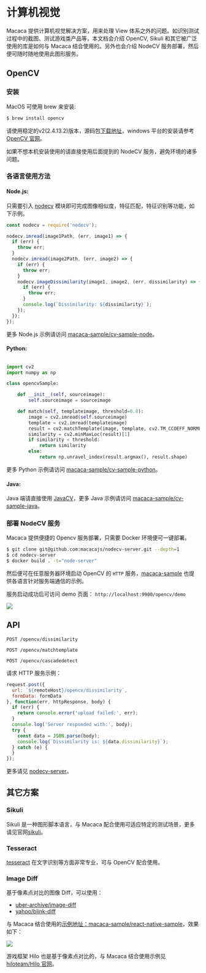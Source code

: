 # 计算机视觉

Macaca 提供计算机视觉解决方案，用来处理 View 体系之外的问题。如识别测试过程中的截图、测试游戏类产品等，本文档会介绍 OpenCV, Sikuli 和其它被广泛使用的库是如何与 Macaca 结合使用的。另外也会介绍 NodeCV 服务部署，然后便可随时随地使用此图形服务。

## OpenCV

### 安装

MacOS 可使用 brew 来安装:

``` bash
$ brew install opencv
```

请使用稳定的v2(2.4.13.2)版本，源码包[下载地址](//codeload.github.com/opencv/opencv/zip/2.4.13.2)，windows 平台的安装请参考 [OpenCV 官网](//github.com/opencv/opencv)。

如果不想本机安装使用的请直接使用后面提到的 NodeCV 服务，避免环境的诸多问题。

### 各语言使用方法

#### Node.js:

只需要引入 [nodecv](https://github.com/xudafeng/nodecv) 模块即可完成图像相似度，特征匹配，特征识别等功能，如下示例。

``` javascript
const nodecv = require('nodecv');

nodecv.imread(image1Path, (err, image1) => {
  if (err) {
    throw err;
  }
  nodecv.imread(image2Path, (err, image2) => {
    if (err) {
      throw err;
    }
    nodecv.imageDissimilarity(image1, image2, (err, dissimilarity) => {
      if (err) {
        throw err;
      }
      console.log(`Dissimilarity: ${dissimilarity}`);
    });
  });
});
```

更多 Node.js 示例请访问 [macaca-sample/cv-sample-node](//github.com/macaca-sample/cv-sample-node)。

#### Python:

``` python

import cv2
import numpy as np

class opencvSample:

    def __init__(self, sourceimage):
        self.sourceimage = sourceimage

    def match(self, templateimage, threshold=0.8):
        image = cv2.imread(self.sourceimage)
        template = cv2.imread(templateimage)
        result = cv2.matchTemplate(image, template, cv2.TM_CCOEFF_NORMED)
        similarity = cv2.minMaxLoc(result)[1]
        if similarity < threshold:
            return similarity
        else:
            return np.unravel_index(result.argmax(), result.shape)
```

更多 Python 示例请访问 [macaca-sample/cv-sample-python](//github.com/macaca-sample/cv-sample-python)。

#### Java:

Java 端请直接使用 [JavaCV](//github.com/bytedeco/javacv)，更多 Java 示例请访问 [macaca-sample/cv-sample-java](//github.com/macaca-sample/cv-sample-java)。

### 部署 NodeCV 服务

Macaca 提供便捷的 Opencv 服务部署，只需要 Docker 环境便可一键部署。

``` bash
$ git clone git@github.com:macacajs/nodecv-server.git --depth=1
$ cd nodecv-server
$ docker build . -t="node-server"
```

然后便可在任意服务器环境启动 OpenCV 的 `HTTP` 服务，[macaca-sample](//github.com/macaca-sample) 也提供各语言针对服务端通信的示例。

服务启动成功后可访问 demo 页面： `http://localhost:9900/opencv/demo`

![](http://wx3.sinaimg.cn/large/6d308bd9gy1fek6oa9i3vj21kw0zrn4y.jpg)

## API

```
POST /opencv/dissimilarity
```

```
POST /opencv/matchtemplate
```

```
POST /opencv/cascadedetect
```

请求 HTTP 服务示例：

``` javascript
request.post({
  url: `${remoteHost}/opencv/dissimilarity`,
  formData: formData
}, function(err, httpResponse, body) {
  if (err) {
    return console.error('upload failed:', err);
  }
  console.log('Server responded with:', body);
  try {
    const data = JSON.parse(body);
    console.log(`Dissimilarity is: ${data.dissimilarity}`);
  } catch (e) {
  }
});

```

更多请见 [nodecv-server](//github.com/macacajs/nodecv-server)。

## 其它方案

### Sikuli

Sikuli 是一种图形脚本语言，与 Macaca 配合使用可适应特定的测试场景，更多请见官网[sikuli](//github.com/sikuli/sikuli)。

### Tesseract

[tesseract](//github.com/tesseract-ocr/tesseract) 在文字识别等方面非常专业，可与 OpenCV 配合使用。

### Image Diff

基于像素点对比的图像 Diff，可以使用：

- [uber-archive/image-diff](//github.com/uber-archive/image-diff)
- [yahoo/blink-diff](//github.com/yahoo/blink-diff)

与 Macaca 结合使用的[示例地址：macaca-sample/react-native-sample](//github.com/macaca-sample/react-native-sample)，效果如下：

![](http://ww3.sinaimg.cn/large/6d308bd9gw1f3ymytc3mzj21kw0xpjx1.jpg)

游戏框架 Hilo 也是基于像素点对比的，与 Macaca 结合使用示例见 [hiloteam/Hilo 官网](//github.com/hiloteam/Hilo)。
